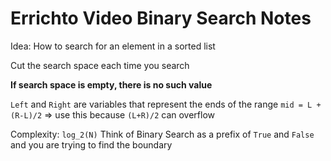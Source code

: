 # Errichto Video Binary Search Notes

Idea: How to search for an element in a sorted list

Cut the search space each time you search

**If search space is empty, there is no such value**

`Left` and `Right` are variables that represent the ends of the range
`mid = L + (R-L)/2` => use this because `(L+R)/2` can overflow

Complexity: `log_2(N)`
Think of Binary Search as a prefix of `True` and `False` and you are trying to find the boundary